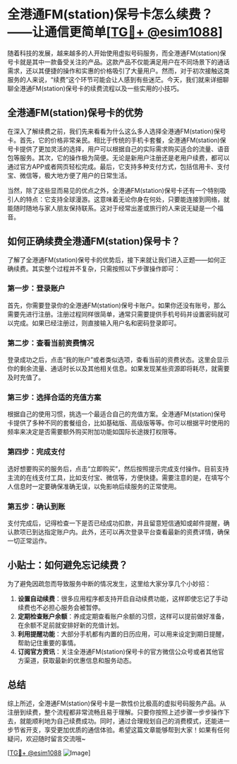 # 全港通FM(station)保号卡怎么续费？——让通信更简单[[TG💪+ @esim1088](https://t.me/s/esim1088)]

随着科技的发展，越来越多的人开始使用虚拟号码服务，而全港通FM(station)保号卡就是其中一款备受关注的产品。这款产品不仅能满足用户在不同场景下的通话需求，还以其便捷的操作和实惠的价格吸引了大量用户。然而，对于初次接触这类服务的人来说，“续费”这个环节可能会让人感到有些迷茫。今天，我们就来详细聊聊全港通FM(station)保号卡的续费流程以及一些实用的小技巧。

## 全港通FM(station)保号卡的优势

在深入了解续费之前，我们先来看看为什么这么多人选择全港通FM(station)保号卡。首先，它的价格非常亲民。相比于传统的手机卡套餐，全港通FM(station)保号卡提供了更加灵活的选择，用户可以根据自己的实际需求购买适合的流量、语音包等服务。其次，它的操作极为简便。无论是新用户注册还是老用户续费，都可以通过官方APP或者网页轻松完成。最后，它支持多种支付方式，包括信用卡、支付宝、微信等，极大地方便了用户的日常生活。

当然，除了这些显而易见的优点之外，全港通FM(station)保号卡还有一个特别吸引人的特点：它支持全球漫游。这意味着无论你身在何处，只要能连接到网络，就能随时随地与家人朋友保持联系。这对于经常出差或旅行的人来说无疑是一个福音。

## 如何正确续费全港通FM(station)保号卡？

了解了全港通FM(station)保号卡的优势后，接下来就让我们进入正题——如何正确续费。其实整个过程并不复杂，只需按照以下步骤操作即可：

### 第一步：登录账户
首先，你需要登录你的全港通FM(station)保号卡账户。如果你还没有账号，那么需要先进行注册。注册过程同样很简单，通常只需要提供手机号码并设置密码就可以完成。如果已经注册过，则直接输入用户名和密码登录即可。

### 第二步：查看当前资费情况
登录成功之后，点击“我的账户”或者类似选项，查看当前的资费状态。这里会显示你的剩余流量、通话时长以及其他相关信息。如果发现某些资源即将耗尽，就需要及时充值了。

### 第三步：选择合适的充值方案
根据自己的使用习惯，挑选一个最适合自己的充值方案。全港通FM(station)保号卡提供了多种不同的套餐组合，比如基础版、高级版等等。你可以根据平时使用的频率来决定是否需要额外购买附加功能如国际长途拨打权限等。

### 第四步：完成支付
选好想要购买的服务后，点击“立即购买”，然后按照提示完成支付操作。目前支持主流的在线支付工具，比如支付宝、微信等，方便快捷。需要注意的是，在填写个人信息时一定要确保准确无误，以免影响后续服务的正常使用。

### 第五步：确认到账
支付完成后，记得检查一下是否已经成功扣款，并且留意短信通知或邮件提醒，确认款项已到达指定账户内。此外，还可以再次登录平台查看最新的资费详情，确保一切正常运作。

## 小贴士：如何避免忘记续费？

为了避免因疏忽而导致服务中断的情况发生，这里给大家分享几个小妙招：
1. **设置自动续费**：很多应用程序都支持开启自动续费功能，这样即使忘记了手动续费也不必担心服务会被暂停。
2. **定期检查账户余额**：养成定期查看账户余额的习惯，这样可以提前做好准备，在余额不足前就安排好新的充值计划。
3. **利用提醒功能**：大部分手机都有内置的日历应用，可以用来设定到期日提醒，帮助记住重要的事情。
4. **订阅官方资讯**：关注全港通FM(station)保号卡的官方微信公众号或者其他官方渠道，获取最新的优惠信息和服务动态。

## 总结

综上所述，全港通FM(station)保号卡是一款性价比极高的虚拟号码服务产品。从注册到续费，整个流程都非常流畅且易于理解。只要你按照上述步骤一步步操作下去，就能顺利地为自己续费成功。同时，通过合理规划自己的消费模式，还能进一步节省开支，享受更加优质的通信体验。希望这篇文章能够帮到大家！如果有任何疑问，欢迎随时留言交流哦~

[[TG💪+ @esim1088](https://t.me/s/esim1088) ![Image](https://i.postimg.cc/4NQfJmqS/Snipaste-2025-05-13-00-14-12.png)]